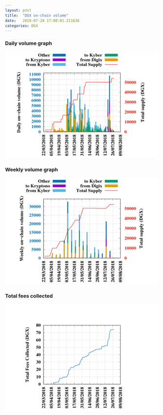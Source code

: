 ```yaml
---
layout: post
title:  "DGX on-chain volume"
date:   2018-07-28 17:00:01.211636
categories: DGX
---
```


### Daily volume graph

![DGX daily volume graph](dgxvolume_scripts/daily.png)

### Weekly volume graph

![DGX weekly volume graph](dgxvolume_scripts/out.png)

### Total fees collected

![Total fees collected](dgxvolume_scripts/fees.png)

